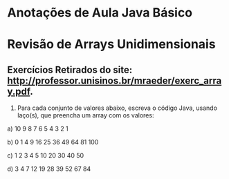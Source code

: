 Anotações de Aula Java Básico
================================

# Revisão de Arrays Unidimensionais

## Exercícios Retirados do site: http://professor.unisinos.br/mraeder/exerc_array.pdf.

1) Para cada conjunto de valores abaixo, escreva o código Java, usando laço(s), que preencha um array com os valores:  
  
a) 10 9 8 7 6 5 4 3 2 1  

b) 0 1 4 9 16 25 36 49 64 81 100  

c) 1 2 3 4 5 10 20 30 40 50  

d) 3 4 7 12 19 28 39 52 67 84  
  
